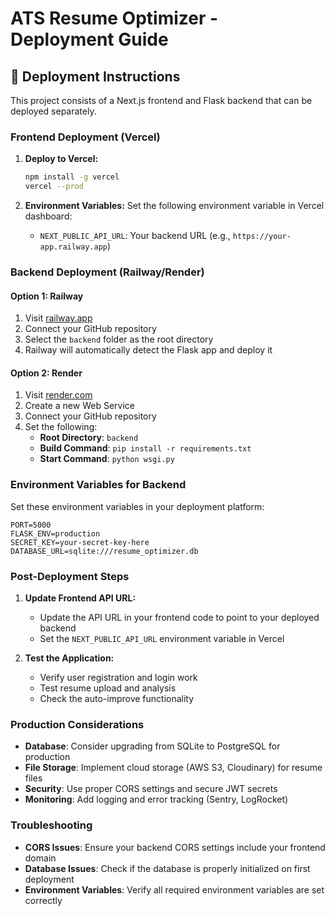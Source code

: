 # ATS Resume Optimizer - Deployment Guide

## 🚀 Deployment Instructions

This project consists of a Next.js frontend and Flask backend that can be deployed separately.

### Frontend Deployment (Vercel)

1. **Deploy to Vercel:**
   ```bash
   npm install -g vercel
   vercel --prod
   ```

2. **Environment Variables:**
   Set the following environment variable in Vercel dashboard:
   - `NEXT_PUBLIC_API_URL`: Your backend URL (e.g., `https://your-app.railway.app`)

### Backend Deployment (Railway/Render)

#### Option 1: Railway
1. Visit [railway.app](https://railway.app)
2. Connect your GitHub repository
3. Select the `backend` folder as the root directory
4. Railway will automatically detect the Flask app and deploy it

#### Option 2: Render
1. Visit [render.com](https://render.com)
2. Create a new Web Service
3. Connect your GitHub repository
4. Set the following:
   - **Root Directory**: `backend`
   - **Build Command**: `pip install -r requirements.txt`
   - **Start Command**: `python wsgi.py`

### Environment Variables for Backend

Set these environment variables in your deployment platform:

```
PORT=5000
FLASK_ENV=production
SECRET_KEY=your-secret-key-here
DATABASE_URL=sqlite:///resume_optimizer.db
```

### Post-Deployment Steps

1. **Update Frontend API URL:**
   - Update the API URL in your frontend code to point to your deployed backend
   - Set the `NEXT_PUBLIC_API_URL` environment variable in Vercel

2. **Test the Application:**
   - Verify user registration and login work
   - Test resume upload and analysis
   - Check the auto-improve functionality

### Production Considerations

- **Database**: Consider upgrading from SQLite to PostgreSQL for production
- **File Storage**: Implement cloud storage (AWS S3, Cloudinary) for resume files
- **Security**: Use proper CORS settings and secure JWT secrets
- **Monitoring**: Add logging and error tracking (Sentry, LogRocket)

### Troubleshooting

- **CORS Issues**: Ensure your backend CORS settings include your frontend domain
- **Database Issues**: Check if the database is properly initialized on first deployment
- **Environment Variables**: Verify all required environment variables are set correctly